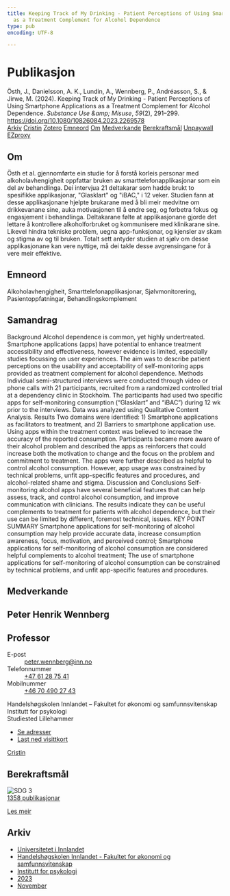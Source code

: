 ```yaml
---
title: Keeping Track of My Drinking - Patient Perceptions of Using Smartphone Applications
  as a Treatment Complement for Alcohol Dependence
type: pub
encoding: UTF-8

---
```

<h1>Publikasjon</h1>
<article id="csl-bib-container-78W968L5" class="csl-bib-container">
  <div class="csl-bib-body"> <div class="csl-entry">Östh, J., Danielsson, A. K., Lundin, A., Wennberg, P., Andréasson, S., &#38; Jirwe, M. (2024). Keeping Track of My Drinking - Patient Perceptions of Using Smartphone Applications as a Treatment Complement for Alcohol Dependence. <i>Substance Use &#38;amp; Misuse</i>, <i>59</i>(2), 291–299. <a href="https://doi.org/10.1080/10826084.2023.2269578">https://doi.org/10.1080/10826084.2023.2269578</a></div> </div>
  <div class="csl-bib-buttons">
    <a href="#taxonomy-article-78W968L5" alt="archive" class="csl-bib-button">Arkiv</a>
    <a href="https://app.cristin.no/results/show.jsf?id=2192655" alt="Cristin" class="csl-bib-button">Cristin</a>
    <a href="http://zotero.org/groups/5881554/items/78W968L5" alt="Zotero" class="csl-bib-button">Zotero</a>
    <a href="#keywords-article-78W968L5" alt="keywords" class="csl-bib-button">Emneord</a>
    <a href="#about-article-78W968L5" alt="about_pub" class="csl-bib-button">Om</a>
    <a href="#contributors-article-78W968L5" alt="contributors" class="csl-bib-button">Medverkande</a>
    <a href="#sdg-article-78W968L5" alt="sdg" class="csl-bib-button">Berekraftsmål</a>
    <a href="https://www.tandfonline.com/doi/pdf/10.1080/10826084.2023.2269578?needAccess=true" alt="Unpaywall" class="csl-bib-button">Unpaywall</a>
    <a href="https://www.tandfonline.com/doi/pdf/10.1080/10826084.2023.2269578?needAccess=true" alt="EZproxy" class="csl-bib-button">EZproxy</a>
  </div>
  <div id="csl-bib-meta-container-78W968L5"></div>
</article>
<div id="csl-bib-meta-78W968L5" class="csl-bib-meta">
  <article id="about-article-78W968L5" class="about_pub-article">
    <h1>Om</h1>
    Östh et al. gjennomførte ein studie for å forstå korleis personar med alkoholavhengigheit oppfattar bruken av smarttelefonapplikasjonar som ein del av behandlinga. Dei intervjua 21 deltakarar som hadde brukt to spesifikke applikasjonar, "Glasklart" og "iBAC," i 12 veker. Studien fann at desse applikasjonane hjelpte brukarane med å bli meir medvitne om drikkevanane sine, auka motivasjonen til å endre seg, og forbetra fokus og engasjement i behandlinga. Deltakarane følte at applikasjonane gjorde det lettare å kontrollere alkoholforbruket og kommunisere med klinikarane sine. Likevel hindra tekniske problem, uegna app-funksjonar, og kjensler av skam og stigma av og til bruken. Totalt sett antyder studien at sjølv om desse applikasjonane kan vere nyttige, må dei takle desse avgrensingane for å vere meir effektive.
  </article>
  <article id="keywords-article-78W968L5" class="keywords-article">
    <h1>Emneord</h1>
    Alkoholavhengigheit, Smarttelefonapplikasjonar, Sjølvmonitorering, Pasientoppfatningar, Behandlingskomplement
  </article>
  <article id="abstract-article-78W968L5" class="abstract-article">
    <h1>Samandrag</h1>
    Background Alcohol dependence is common, yet highly undertreated. Smartphone applications (apps) have potential to enhance treatment accessibility and effectiveness, however evidence is limited, especially studies focussing on user experiences. The aim was to describe patient perceptions on the usability and acceptability of self-monitoring apps provided as treatment complement for alcohol dependence. Methods Individual semi-structured interviews were conducted through video or phone calls with 21 participants, recruited from a randomized controlled trial at a dependency clinic in Stockholm. The participants had used two specific apps for self-monitoring consumption (“Glasklart” and “iBAC”) during 12 wk prior to the interviews. Data was analyzed using Qualitative Content Analysis. Results Two domains were identified: 1) Smartphone applications as facilitators to treatment, and 2) Barriers to smartphone application use. Using apps within the treatment context was believed to increase the accuracy of the reported consumption. Participants became more aware of their alcohol problem and described the apps as reinforcers that could increase both the motivation to change and the focus on the problem and commitment to treatment. The apps were further described as helpful to control alcohol consumption. However, app usage was constrained by technical problems, unfit app-specific features and procedures, and alcohol-related shame and stigma. Discussion and Conclusions Self-monitoring alcohol apps have several beneficial features that can help assess, track, and control alcohol consumption, and improve communication with clinicians. The results indicate they can be useful complements to treatment for patients with alcohol dependence, but their use can be limited by different, foremost technical, issues. KEY POINT SUMMARY Smartphone applications for self-monitoring of alcohol consumption may help provide accurate data, increase consumption awareness, focus, motivation, and perceived control; Smartphone applications for self-monitoring of alcohol consumption are considered helpful complements to alcohol treatment; The use of smartphone applications for self-monitoring of alcohol consumption can be constrained by technical problems, and unfit app-specific features and procedures.
  </article>
  <article id="contributors-article-78W968L5" class="contributors-article">
    <h1>Medverkande</h1>
    <div class="personas"> <div class="vrtx-hinn-person-card"> <div class="photo"> <i class="lar la-user-circle missing-person"></i> </div> <div class="info"> <hgroup><h1>Peter Henrik Wennberg</h1> <h2>Professor</h2> </hgroup><dl> <dt>E-post</dt> <dd> <a href="mailto:peter.wennberg@inn.no">peter.wennberg@inn.no</a> </dd> <dt>Telefonnummer</dt> <dd><a href="tel:+4761287541"> +47 61 28 75 41 </a></dd> <dt>Mobilnummer</dt> <dd><a href="tel:+46704902743"> +46 70 490 27 43 </a></dd> </dl> <p> Handelshøgskolen Innlandet – Fakultet for økonomi og samfunnsvitenskap<br> Institutt for psykologi<br> Studiested Lillehammer </p> <ul class="vrtx-hinn-links"> <li><a href="https://www.inn.no/finn-en-ansatt/peter-wennberg.html#vrtx-hinn-addresses">Se adresser</a></li> <li><a href="https://www.inn.no/finn-en-ansatt/peter-wennberg.html?vrtx=vcf">Last ned visittkort</a></li> </ul> </div> </div> <a href="https://app.cristin.no/persons/show.jsf?id=1497957" alt="Cristin URL" class="personas-cristin">Cristin</a> </div>
  </article>
  <article id="sdg-article-78W968L5" class="sdg-article">
    <h1>Berekraftsmål</h1>
    <div class="sdg-container"><div id="sdg3" class="sdg">
        <img src="{{< params subfolder >}}images/sdg/sdg03_nn.png" class="image" alt="SDG 3">
        <div class="sdg-overlay">
          <a href="/nn/archive/?key=?sdg=3#archive" class="sdg-publication-count"><span>1358</span> publikasjonar</a>
          <p><a href="https://fn.no/om-fn/fns-baerekraftsmaal/god-helse-og-livskvalitet?lang=nno-NO" class="sdg-read-more">Les meir</a></p>
        </div>
      </div></div>
  </article>
  <article id="taxonomy-article-78W968L5" class="taxonomy-article">
    <h1>Arkiv</h1>
    <ul>
      <li>
        <a href="/nn/archive/?key=3DCRN523">Universitetet i Innlandet</a>
      </li>
      <li>
        <a href="/nn/archive/?key=DU8Q9LN9">Handelshøgskolen Innlandet - Fakultet for økonomi og samfunnsvitenskap</a>
      </li>
      <li>
        <a href="/nn/archive/?key=KTD9NXA8">Institutt for psykologi</a>
      </li>
      <li>
        <a href="/nn/archive/?key=E5HY97HN">2023</a>
      </li>
      <li>
        <a href="/nn/archive/?key=VTGVY8ZZ">November</a>
      </li>
    </ul>
  </article>
</div>
